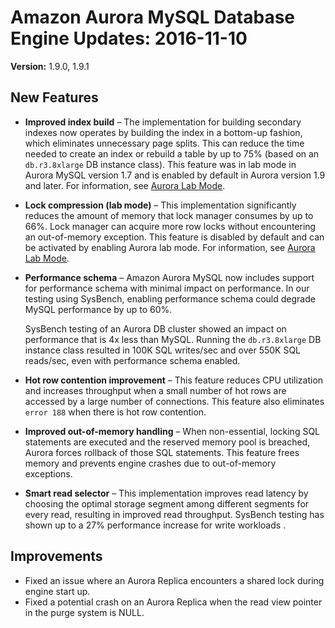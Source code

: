 # Amazon Aurora MySQL Database Engine Updates: 2016\-11\-10<a name="AuroraMySQL.Updates.20161110"></a>

**Version:** 1\.9\.0, 1\.9\.1

## New Features<a name="AuroraMySQL.Updates.20161110.New"></a>
+ **Improved index build** – The implementation for building secondary indexes now operates by building the index in a bottom\-up fashion, which eliminates unnecessary page splits\. This can reduce the time needed to create an index or rebuild a table by up to 75% \(based on an `db.r3.8xlarge` DB instance class\)\. This feature was in lab mode in Aurora MySQL version 1\.7 and is enabled by default in Aurora version 1\.9 and later\. For information, see [Aurora Lab Mode](AuroraMySQL.Updates.md#AuroraMySQL.Updates.LabMode)\.
+ **Lock compression \(lab mode\)** – This implementation significantly reduces the amount of memory that lock manager consumes by up to 66%\. Lock manager can acquire more row locks without encountering an out\-of\-memory exception\. This feature is disabled by default and can be activated by enabling Aurora lab mode\. For information, see [Aurora Lab Mode](AuroraMySQL.Updates.md#AuroraMySQL.Updates.LabMode)\.
+ **Performance schema** – Amazon Aurora MySQL now includes support for performance schema with minimal impact on performance\. In our testing using SysBench, enabling performance schema could degrade MySQL performance by up to 60%\.

  SysBench testing of an Aurora DB cluster showed an impact on performance that is 4x less than MySQL\. Running the `db.r3.8xlarge` DB instance class resulted in 100K SQL writes/sec and over 550K SQL reads/sec, even with performance schema enabled\.
+ **Hot row contention improvement** – This feature reduces CPU utilization and increases throughput when a small number of hot rows are accessed by a large number of connections\. This feature also eliminates ` error 188` when there is hot row contention\.
+ **Improved out\-of\-memory handling** – When non\-essential, locking SQL statements are executed and the reserved memory pool is breached, Aurora forces rollback of those SQL statements\. This feature frees memory and prevents engine crashes due to out\-of\-memory exceptions\.
+ **Smart read selector** – This implementation improves read latency by choosing the optimal storage segment among different segments for every read, resulting in improved read throughput\. SysBench testing has shown up to a 27% performance increase for write workloads \.

## Improvements<a name="AuroraMySQL.Updates.20161110.Improvements"></a>
+ Fixed an issue where an Aurora Replica encounters a shared lock during engine start up\.
+ Fixed a potential crash on an Aurora Replica when the read view pointer in the purge system is NULL\.